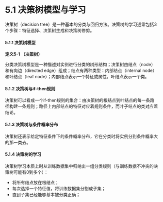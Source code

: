 # 5.1 决策树模型与学习

决策树（decision tree）是一种基本的分类与回归方法。决策树的学习通常包括3个步骤：特征选择、决策树生成和决策树修剪。

#### 5.1.1 决策树模型

**定义5-1 （决策树）**

分类决策树模型是一种描述对实例进行分类的树形结构；决策树由结点（node）和有向边（directed edge）组成；结点有两种类型：内部结点（internal node）和叶结点（leaf node）；内部结点表示一个特征或属性，叶结点表示一个类。

#### 5.1.2 决策树与if-then规则

决策树可以看成一个if-then规则的集合：由决策树的根结点到叶结点的每一条路径构建一条规则；路径上内部结点的特征对应着规则条件，而叶子结点的类对应着结论。

#### 5.1.3 决策树与条件概率分布

决策树还表示给定特征条件下的条件概率分布，它在分类时将实例分到条件概率大的那一类去。

#### 5.1.4 决策树的学习

决策树学习本质上时从训练数据集中归纳出一组分类规则（与训练数据不冲突的决策树可能有0到多个）：

* 将所有结点放在根结点；
* 每次选择一个特征值，将训练数据集分割成子集；
* 直到子集已经能够基本被分类正确；



